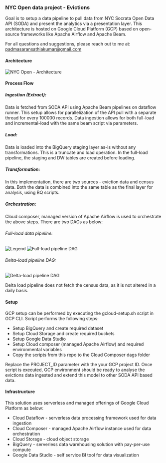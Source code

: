 ### NYC Open data project - Evictions

Goal is to setup a data pipeline to pull data from NYC Socrata Open Data API (SODA) and present the analytics via a presentation layer. This architecture is hosted on Google Cloud Platform (GCP) based on open-source frameworks like Apache Airflow and Apache Beam.

For all questions and suggestions, please reach out to me at: padmasaransathiakumar@gmail.com

#### Architecture
![NYC Open - Architecture](https://user-images.githubusercontent.com/56570539/168430409-e17469bc-e723-492c-a058-b9eeac41d8d5.png)

#### Process Flow
##### Ingestion (Extract): 
Data is fetched from SODA API using Apache Beam pipelines on dataflow runner. This setup allows for parallelization of the API pull with a separate thread for every 100000 records.
Data ingestion allows for both full-load and incremental-load with the same beam script via parameters.

##### Load:
Data is loaded into the BigQuery staging layer as-is without any transformations. This is a truncate and load operation.
In the full-load pipeline, the staging and DW tables are created before loading.

##### Transformation:
In this implementation, there are two sources - eviction data and census data. Both the data is combined into the same table as the final layer for analysis, using BQ scripts.

##### Orchestration:
Cloud composer, managed version of Apache Airflow is used to orchestrate the above steps. There are two DAGs as below:

###### Full-load data pipeline:

![Legend](https://user-images.githubusercontent.com/56570539/168415239-9e58612b-e53d-4d04-8d2d-a2fc84f95d68.png)
![Full-load pipeline DAG](https://user-images.githubusercontent.com/56570539/168415223-091ec8ed-5fe7-4018-bfd3-d6fd4bdffd36.png)

###### Delta-load pipeline DAG:

![Delta-load pipeline DAG](https://user-images.githubusercontent.com/56570539/168415435-fcbd1ba1-03f2-44ab-9b40-0da1cb2c5e8a.png)

Delta load pipeline does not fetch the census data, as it is not altered in a daily basis.

#### Setup
GCP setup can be performed by executing the gcloud-setup.sh script in GCP CLI. Script performs the following steps:
- Setup BigQuery and create required dataset
- Setup Cloud Storage and create required buckets
- Setup Google Data Studio
- Setup Cloud composer (managed Apache Airflow) and required environmental variables
- Copy the scripts from this repo to the Cloud Composer dags folder

Replace the PROJECT_ID parameter with the your GCP project ID. Once script is executed, GCP environment should be ready to analyse the evictions data ingested and extend this model to other SODA API based data.

#### Infrastructure
This solution uses serverless and managed offerings of Google Cloud Platform as below:
- Cloud Dataflow - serverless data processing framework used for data ingestion
- Cloud Composer - managed Apache Airflow instance used for data orchestration
- Cloud Storage - cloud object storage
- BigQuery - serverless data warehousing solution with pay-per-use compute
- Google Data Studio - self service BI tool for data visualization
